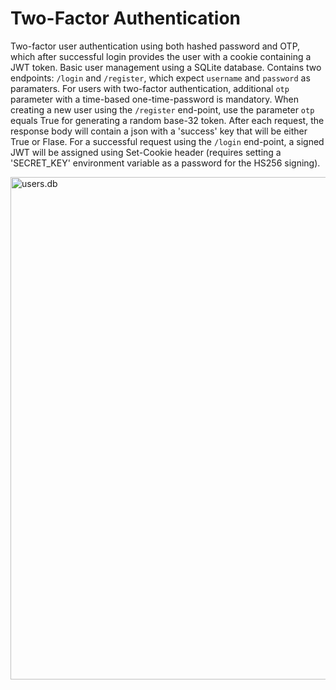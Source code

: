 # Two-Factor Authentication
Two-factor user authentication using both hashed password and OTP, which after successful login provides the user with a cookie containing a JWT token. Basic user management using a SQLite database. Contains two endpoints: `/login` and `/register`, which expect `username` and `password` as paramaters. For users with two-factor authentication, additional `otp` parameter with a time-based one-time-password is mandatory. When creating a new user using the `/register` end-point, use the parameter `otp` equals True for generating a random base-32 token. After each request, the response body will contain a json with a 'success' key that will be either True or Flase. For a successful request using the `/login` end-point, a signed JWT will be assigned using Set-Cookie header (requires setting a 'SECRET_KEY' environment variable as a password for the HS256 signing).

<img width="804" alt="users.db" src="https://user-images.githubusercontent.com/92688410/152570614-184d8e8e-559d-4fa4-a00a-7e2ef5c416d7.png">
